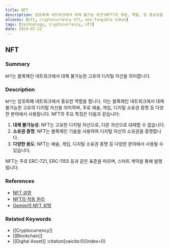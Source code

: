 ```yaml
---
title: NFT
description: 암호화폐 네트워크에서 대체 불가능 토큰(NFT)의 개념, 역할, 및 중요성을 다룹니다.
aliases: [nft, cryptocurrency nft, non-fungible token]
tags: [technology, cryptocurrency, nft]
date: 2024-07-22
---
```


## NFT

### Summary

`NFT`는 블록체인 네트워크에서 대체 불가능한 고유의 디지털 자산을 의미합니다.

### Description

`NFT`는 암호화폐 네트워크에서 중요한 역할을 합니다. 이는 블록체인 네트워크에서 대체 불가능한 고유의 디지털 자산을 의미하며, 주로 예술, 게임, 디지털 소유권 증명 등 다양한 분야에서 사용됩니다. NFT의 주요 특징은 다음과 같습니다:

1. **대체 불가능성**: NFT는 고유한 디지털 자산으로, 다른 자산으로 대체할 수 없습니다.
2. **소유권 증명**: NFT는 블록체인 기술을 사용하여 디지털 자산의 소유권을 증명합니다.
3. **다양한 용도**: NFT는 예술, 게임, 디지털 소유권 증명 등 다양한 분야에서 사용될 수 있습니다.

NFT는 주로 ERC-721, ERC-1155 등과 같은 표준을 따르며, 스마트 계약을 통해 발행됩니다.

### References

- [NFT 설명](https://en.wikipedia.org/wiki/Non-fungible_token)
- [NFT의 작동 원리](https://ethereum.org/en/glossary/#nft)
- [Gemini의 NFT 설명](https://www.gemini.com/cryptopedia/search?query=nft)

### Related Keywords

- [[Cryptocurrency]]
- [[Blockchain]]
- [[Digital Asset]]
  &#8203;:citation[oaicite:0]{index=0}&#8203;
